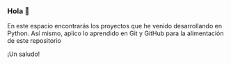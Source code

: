 ### Hola :wave:

En este espacio encontrarás los proyectos que he venido desarrollando en Python. Así mismo, aplico lo aprendido en Git y GitHub para la alimentación de este repositorio

¡Un saludo! 
